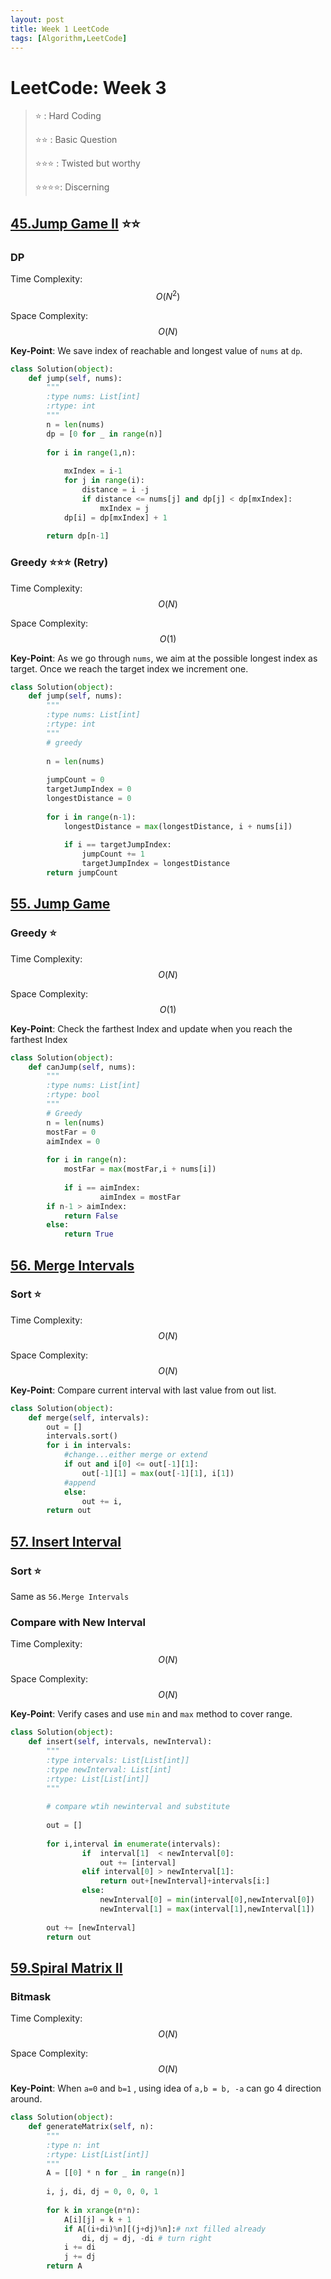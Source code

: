 ```yaml
---
layout: post
title: Week 1 LeetCode
tags: [Algorithm,LeetCode]
---
```

# LeetCode: Week 3

> :star: : Hard Coding
>
> :star::star: : Basic Question
>
> :star::star::star: : Twisted but worthy
>
> :star::star::star::star:: Discerning

## [45.Jump Game II](https://leetcode.com/problems/jump-game-ii/) :star::star:

### DP

Time Complexity: $$O(N^2)$$

Space Complexity: $$O(N)$$

**Key-Point**: We save index of reachable and longest value of ``nums`` at ``dp``.

```python
class Solution(object):
    def jump(self, nums):
        """
        :type nums: List[int]
        :rtype: int
        """
        n = len(nums)
        dp = [0 for _ in range(n)]
        
        for i in range(1,n):
            
            mxIndex = i-1
            for j in range(i):
                distance = i -j
                if distance <= nums[j] and dp[j] < dp[mxIndex]:
                    mxIndex = j
            dp[i] = dp[mxIndex] + 1
            
        return dp[n-1]
```

###  Greedy :star::star::star: (Retry)

Time Complexity: $$O(N)$$

Space Complexity: $$O(1)$$

**Key-Point**: As we go through ``nums``, we aim at the possible longest index as target. Once we reach the target index we increment one.

```python
class Solution(object):
    def jump(self, nums):
        """
        :type nums: List[int]
        :rtype: int
        """
        # greedy
        
        n = len(nums)
        
        jumpCount = 0
        targetJumpIndex = 0
        longestDistance = 0
        
        for i in range(n-1):
            longestDistance = max(longestDistance, i + nums[i])
            
            if i == targetJumpIndex:
                jumpCount += 1
                targetJumpIndex = longestDistance
        return jumpCount
```

## [55. Jump Game](https://leetcode.com/problems/jump-game/)

###  Greedy :star:

Time Complexity: $$O(N)$$

Space Complexity: $$O(1)$$

**Key-Point**: Check the  farthest Index and update when you reach the farthest Index

```python
class Solution(object):
    def canJump(self, nums):
        """
        :type nums: List[int]
        :rtype: bool
        """  
        # Greedy 
        n = len(nums)
        mostFar = 0
        aimIndex = 0
        
        for i in range(n):
            mostFar = max(mostFar,i + nums[i]) 
                
            if i == aimIndex:
                    aimIndex = mostFar
        if n-1 > aimIndex:
            return False
        else:
            return True
```



## [56. Merge Intervals](https://leetcode.com/problems/merge-intervals/)

### Sort :star:

Time Complexity: $$O(N)$$

Space Complexity: $$O(N)$$

**Key-Point**: Compare current interval with last value from out list.

```python
class Solution(object):
    def merge(self, intervals):
        out = []
        intervals.sort() 
        for i in intervals:
            #change...either merge or extend
            if out and i[0] <= out[-1][1]:
                out[-1][1] = max(out[-1][1], i[1])
            #append
            else:
                out += i,
        return out
```



## [57. Insert Interval](https://leetcode.com/problems/insert-interval/)

### Sort :star:

Same as ``56.Merge Intervals``

### Compare with New Interval

Time Complexity: $$O(N)$$

Space Complexity: $$O(N)$$

**Key-Point**: Verify cases and use ``min`` and ``max`` method to cover range.

```python
class Solution(object):
    def insert(self, intervals, newInterval):
        """
        :type intervals: List[List[int]]
        :type newInterval: List[int]
        :rtype: List[List[int]]
        """
        
        # compare wtih newinterval and substitute
        
        out = []
        
        for i,interval in enumerate(intervals):
                if  interval[1]  < newInterval[0]:
                    out += [interval]
                elif interval[0] > newInterval[1]:
                    return out+[newInterval]+intervals[i:]
                else:
                    newInterval[0] = min(interval[0],newInterval[0])
                    newInterval[1] = max(interval[1],newInterval[1])
                    
        out += [newInterval] 
        return out
```

## [59.Spiral Matrix II](https://leetcode.com/problems/spiral-matrix-ii/)

### Bitmask

Time Complexity: $$O(N)$$

Space Complexity: $$O(N)$$

**Key-Point**: When ``a=0`` and ``b=1`` , using idea of  ``a,b = b, -a``  can go 4 direction around.

```python
class Solution(object):
    def generateMatrix(self, n):
        """
        :type n: int
        :rtype: List[List[int]]
        """
        A = [[0] * n for _ in range(n)]
        
        i, j, di, dj = 0, 0, 0, 1
        
        for k in xrange(n*n):
            A[i][j] = k + 1
            if A[(i+di)%n][(j+dj)%n]:# nxt filled already
                di, dj = dj, -di # turn right
            i += di
            j += dj
        return A
```

